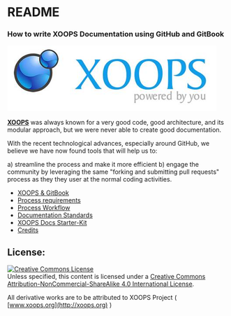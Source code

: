 # README

### How to write XOOPS Documentation using GitHub and GitBook

![logoXoops.jpg](.gitbook/assets/logoxoops%20%281%29.jpg)

[**XOOPS**](http://xoops.org) was always known for a very good code, good architecture, and its modular approach, but we were never able to create good documentation.

With the recent technological advances, especially around GitHub, we believe we have now found tools that will help us to:

a\) streamline the process and make it more efficient b\) engage the community by leveraging the same "forking and submitting pull requests" process as they they user at the normal coding activities.

* [XOOPS & GitBook](en/book/ch1.md)
* [Process requirements](en/book/ch2.md)
* [Process Workflow](en/book/ch3.md)
* [Documentation Standards]()
* [XOOPS Docs Starter-Kit]()
* [Credits]()

## License:

[![Creative Commons License](https://i.creativecommons.org/l/by-nc-sa/4.0/88x31.png)](http://creativecommons.org/licenses/by-nc-sa/4.0/)  
Unless specified, this content is licensed under a [Creative Commons Attribution-NonCommercial-ShareAlike 4.0 International License](http://creativecommons.org/licenses/by-nc-sa/4.0/).

All derivative works are to be attributed to XOOPS Project \( [www.xoops.org](http://xoops.org) \)

